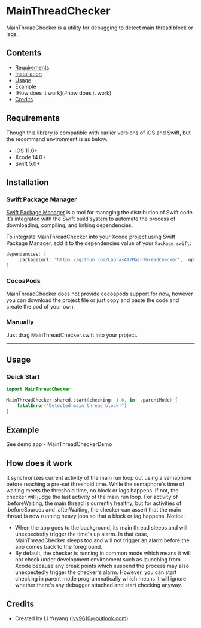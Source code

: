 # MainThreadChecker

MainThreadChecker is a utility for debugging to detect main thread block or lags.

## Contents

- [Requirements](#requirements)
- [Installation](#installation)
- [Usage](#usage)
- [Example](#example)
- [How does it work](#how does it work)
- [Credits](#credits)

## Requirements

Though this library is compatible with earlier versions of iOS and Swift, but the recommand environment is as below.
- iOS 11.0+
- Xcode 14.0+
- Swift 5.0+

## Installation

### Swift Package Manager

[Swift Package Manager](https://swift.org/package-manager/) is a tool for managing the distribution of Swift code. It’s integrated with the Swift build system to automate the process of downloading, compiling, and linking dependencies.

To integrate MainThreadChecker into your Xcode project using Swift Package Manager, add it to the dependencies value of your `Package.swift`:

```swift
dependencies: [
    .package(url: "https://github.com/LaprasAI/MainThreadChecker", .upToNextMajor(from: "0.0.1"))
]
```

### CocoaPods

MainThreadChecker does not provide cocoapods support for now, however you can download the project file or just copy and paste the code and create the pod of your own.

### Manually

Just drag MainThreadChecker.swift into your project.

---

## Usage

### Quick Start

```swift
import MainThreadChecker

MainThreadChecker.shared.start(checking: 1.0, in: .parentMode) {
    fatalError("Detected main thread block!")
}
```

## Example

See demo app - MainThreadCheckerDemo

## How does it work
It synchronizes current activity of the main run loop out using a semaphore before reaching a pre-set threshold time.
While the semaphore's time of waiting meets the threshold time, no block or lags happens. If not, the checker will judge the last activity of the main run loop. For activity of .beforeWaiting, the main thread is currently healthy, but for activities of .beforeSources and .afterWaiting, the checker can assert that the main thread is now running heavy jobs so that a block or lag happens.
Notice:
- When the app goes to the background, its main thread sleeps and will unexpectedly trigger the time's up alarm. In that case, MainThreadChecker sleeps too and will not trigger an alarm before the app comes back to the foreground.
- By default, the checker is running in common mode which means it will not check under development environment such as launching from Xcode because any break points which suspend the process may also unexpectedly trigger the checker's alarm. However, you can start checking in parent mode programmatically which means it will ignore whether there's any debugger attached and start checking anyway.

## Credits

- Created by Li Yuyang (lyy9610@outlook.com)


